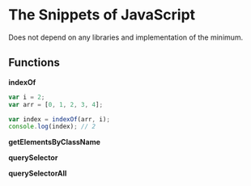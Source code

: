 The Snippets of JavaScript
==========================

Does not depend on any libraries and implementation of the minimum.

Functions
---------

**indexOf**

```javascript
var i = 2;
var arr = [0, 1, 2, 3, 4];

var index = indexOf(arr, i);
console.log(index); // 2
```

**getElementsByClassName**

**querySelector**

**querySelectorAll**
